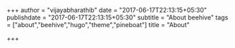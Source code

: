 +++
author = "vijayabharathib"
date = "2017-06-17T22:13:15+05:30"
publishdate = "2017-06-17T22:13:15+05:30"
subtitle = "About beehive"
tags = ["about","beehive","hugo","theme","pineboat"]
title = "About"

+++
